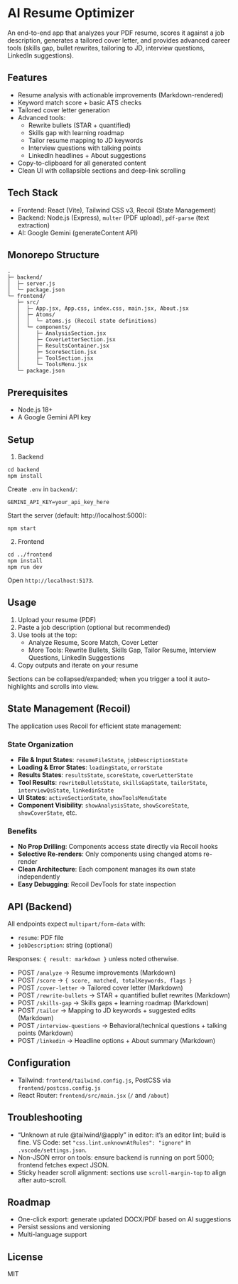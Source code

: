 # AI Resume Optimizer

An end-to-end app that analyzes your PDF resume, scores it against a job description, generates a tailored cover letter, and provides advanced career tools (skills gap, bullet rewrites, tailoring to JD, interview questions, LinkedIn suggestions).

## Features
- Resume analysis with actionable improvements (Markdown-rendered)
- Keyword match score + basic ATS checks
- Tailored cover letter generation
- Advanced tools:
  - Rewrite bullets (STAR + quantified)
  - Skills gap with learning roadmap
  - Tailor resume mapping to JD keywords
  - Interview questions with talking points
  - LinkedIn headlines + About suggestions
- Copy-to-clipboard for all generated content
- Clean UI with collapsible sections and deep-link scrolling

## Tech Stack
- Frontend: React (Vite), Tailwind CSS v3, Recoil (State Management)
- Backend: Node.js (Express), `multer` (PDF upload), `pdf-parse` (text extraction)
- AI: Google Gemini (generateContent API)

## Monorepo Structure
```
.
├─ backend/
│  ├─ server.js
│  └─ package.json
└─ frontend/
   ├─ src/
   │  ├─ App.jsx, App.css, index.css, main.jsx, About.jsx
   │  ├─ Atoms/
   │  │  └─ atoms.js (Recoil state definitions)
   │  └─ components/
   │     ├─ AnalysisSection.jsx
   │     ├─ CoverLetterSection.jsx
   │     ├─ ResultsContainer.jsx
   │     ├─ ScoreSection.jsx
   │     ├─ ToolSection.jsx
   │     └─ ToolsMenu.jsx
   └─ package.json
```

## Prerequisites
- Node.js 18+
- A Google Gemini API key

## Setup
1) Backend
```
cd backend
npm install
```
Create `.env` in `backend/`:
```
GEMINI_API_KEY=your_api_key_here
```
Start the server (default: http://localhost:5000):
```
npm start
```

2) Frontend
```
cd ../frontend
npm install
npm run dev
```
Open `http://localhost:5173`.

## Usage
1. Upload your resume (PDF)
2. Paste a job description (optional but recommended)
3. Use tools at the top:
   - Analyze Resume, Score Match, Cover Letter
   - More Tools: Rewrite Bullets, Skills Gap, Tailor Resume, Interview Questions, LinkedIn Suggestions
4. Copy outputs and iterate on your resume

Sections can be collapsed/expanded; when you trigger a tool it auto-highlights and scrolls into view.

## State Management (Recoil)

The application uses Recoil for efficient state management:

### State Organization
- **File & Input States**: `resumeFileState`, `jobDescriptionState`
- **Loading & Error States**: `loadingState`, `errorState`
- **Results States**: `resultsState`, `scoreState`, `coverLetterState`
- **Tool Results**: `rewriteBulletsState`, `skillsGapState`, `tailorState`, `interviewQsState`, `linkedinState`
- **UI States**: `activeSectionState`, `showToolsMenuState`
- **Component Visibility**: `showAnalysisState`, `showScoreState`, `showCoverState`, etc.

### Benefits
- **No Prop Drilling**: Components access state directly via Recoil hooks
- **Selective Re-renders**: Only components using changed atoms re-render
- **Clean Architecture**: Each component manages its own state independently
- **Easy Debugging**: Recoil DevTools for state inspection

## API (Backend)
All endpoints expect `multipart/form-data` with:
- `resume`: PDF file
- `jobDescription`: string (optional)

Responses: `{ result: markdown }` unless noted otherwise.

- POST `/analyze` → Resume improvements (Markdown)
- POST `/score` → `{ score, matched, totalKeywords, flags }`
- POST `/cover-letter` → Tailored cover letter (Markdown)
- POST `/rewrite-bullets` → STAR + quantified bullet rewrites (Markdown)
- POST `/skills-gap` → Skills gaps + learning roadmap (Markdown)
- POST `/tailor` → Mapping to JD keywords + suggested edits (Markdown)
- POST `/interview-questions` → Behavioral/technical questions + talking points (Markdown)
- POST `/linkedin` → Headline options + About summary (Markdown)

## Configuration
- Tailwind: `frontend/tailwind.config.js`, PostCSS via `frontend/postcss.config.js`
- React Router: `frontend/src/main.jsx` (`/` and `/about`)

## Troubleshooting
- “Unknown at rule @tailwind/@apply” in editor: it’s an editor lint; build is fine. VS Code: set `"css.lint.unknownAtRules": "ignore"` in `.vscode/settings.json`.
- Non-JSON error on tools: ensure backend is running on port 5000; frontend fetches expect JSON.
- Sticky header scroll alignment: sections use `scroll-margin-top` to align after auto-scroll.

## Roadmap
- One-click export: generate updated DOCX/PDF based on AI suggestions
- Persist sessions and versioning
- Multi-language support

## License
MIT

